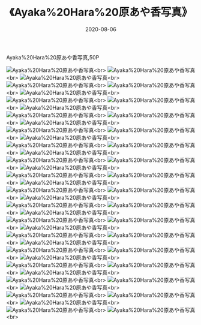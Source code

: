 ﻿---
layout: post
title: 《Ayaka%20Hara%20原あや香写真》
date: 2020-08-06
img: http://photo.orgx.cf/%E6%80%A7%E6%84%9F/2019/AyakaHara原あや香写真/000.jpg
tags: [美女,性感,泳衣]
---

Ayaka%20Hara%20原あや香写真,50P

![Ayaka%20Hara%20原あや香写真](http://photo.orgx.cf/%E6%80%A7%E6%84%9F/2019/AyakaHara原あや香写真/001.jpg''Ayaka%20Hara%20原あや香写真'')<br>
![Ayaka%20Hara%20原あや香写真](http://photo.orgx.cf/%E6%80%A7%E6%84%9F/2019/AyakaHara原あや香写真/002.jpg''Ayaka%20Hara%20原あや香写真'')<br>
![Ayaka%20Hara%20原あや香写真](http://photo.orgx.cf/%E6%80%A7%E6%84%9F/2019/AyakaHara原あや香写真/003.jpg''Ayaka%20Hara%20原あや香写真'')<br>
![Ayaka%20Hara%20原あや香写真](http://photo.orgx.cf/%E6%80%A7%E6%84%9F/2019/AyakaHara原あや香写真/004.jpg''Ayaka%20Hara%20原あや香写真'')<br>
![Ayaka%20Hara%20原あや香写真](http://photo.orgx.cf/%E6%80%A7%E6%84%9F/2019/AyakaHara原あや香写真/005.jpg''Ayaka%20Hara%20原あや香写真'')<br>
![Ayaka%20Hara%20原あや香写真](http://photo.orgx.cf/%E6%80%A7%E6%84%9F/2019/AyakaHara原あや香写真/006.jpg''Ayaka%20Hara%20原あや香写真'')<br>
![Ayaka%20Hara%20原あや香写真](http://photo.orgx.cf/%E6%80%A7%E6%84%9F/2019/AyakaHara原あや香写真/007.jpg''Ayaka%20Hara%20原あや香写真'')<br>
![Ayaka%20Hara%20原あや香写真](http://photo.orgx.cf/%E6%80%A7%E6%84%9F/2019/AyakaHara原あや香写真/008.jpg''Ayaka%20Hara%20原あや香写真'')<br>
![Ayaka%20Hara%20原あや香写真](http://photo.orgx.cf/%E6%80%A7%E6%84%9F/2019/AyakaHara原あや香写真/009.jpg''Ayaka%20Hara%20原あや香写真'')<br>
![Ayaka%20Hara%20原あや香写真](http://photo.orgx.cf/%E6%80%A7%E6%84%9F/2019/AyakaHara原あや香写真/010.jpg''Ayaka%20Hara%20原あや香写真'')<br>
![Ayaka%20Hara%20原あや香写真](http://photo.orgx.cf/%E6%80%A7%E6%84%9F/2019/AyakaHara原あや香写真/011.jpg''Ayaka%20Hara%20原あや香写真'')<br>
![Ayaka%20Hara%20原あや香写真](http://photo.orgx.cf/%E6%80%A7%E6%84%9F/2019/AyakaHara原あや香写真/012.jpg''Ayaka%20Hara%20原あや香写真'')<br>
![Ayaka%20Hara%20原あや香写真](http://photo.orgx.cf/%E6%80%A7%E6%84%9F/2019/AyakaHara原あや香写真/013.jpg''Ayaka%20Hara%20原あや香写真'')<br>
![Ayaka%20Hara%20原あや香写真](http://photo.orgx.cf/%E6%80%A7%E6%84%9F/2019/AyakaHara原あや香写真/014.jpg''Ayaka%20Hara%20原あや香写真'')<br>
![Ayaka%20Hara%20原あや香写真](http://photo.orgx.cf/%E6%80%A7%E6%84%9F/2019/AyakaHara原あや香写真/015.jpg''Ayaka%20Hara%20原あや香写真'')<br>
![Ayaka%20Hara%20原あや香写真](http://photo.orgx.cf/%E6%80%A7%E6%84%9F/2019/AyakaHara原あや香写真/016.jpg''Ayaka%20Hara%20原あや香写真'')<br>
![Ayaka%20Hara%20原あや香写真](http://photo.orgx.cf/%E6%80%A7%E6%84%9F/2019/AyakaHara原あや香写真/017.jpg''Ayaka%20Hara%20原あや香写真'')<br>
![Ayaka%20Hara%20原あや香写真](http://photo.orgx.cf/%E6%80%A7%E6%84%9F/2019/AyakaHara原あや香写真/018.jpg''Ayaka%20Hara%20原あや香写真'')<br>
![Ayaka%20Hara%20原あや香写真](http://photo.orgx.cf/%E6%80%A7%E6%84%9F/2019/AyakaHara原あや香写真/019.jpg''Ayaka%20Hara%20原あや香写真'')<br>
![Ayaka%20Hara%20原あや香写真](http://photo.orgx.cf/%E6%80%A7%E6%84%9F/2019/AyakaHara原あや香写真/020.jpg''Ayaka%20Hara%20原あや香写真'')<br>
![Ayaka%20Hara%20原あや香写真](http://photo.orgx.cf/%E6%80%A7%E6%84%9F/2019/AyakaHara原あや香写真/021.jpg''Ayaka%20Hara%20原あや香写真'')<br>
![Ayaka%20Hara%20原あや香写真](http://photo.orgx.cf/%E6%80%A7%E6%84%9F/2019/AyakaHara原あや香写真/022.jpg''Ayaka%20Hara%20原あや香写真'')<br>
![Ayaka%20Hara%20原あや香写真](http://photo.orgx.cf/%E6%80%A7%E6%84%9F/2019/AyakaHara原あや香写真/023.jpg''Ayaka%20Hara%20原あや香写真'')<br>
![Ayaka%20Hara%20原あや香写真](http://photo.orgx.cf/%E6%80%A7%E6%84%9F/2019/AyakaHara原あや香写真/024.jpg''Ayaka%20Hara%20原あや香写真'')<br>
![Ayaka%20Hara%20原あや香写真](http://photo.orgx.cf/%E6%80%A7%E6%84%9F/2019/AyakaHara原あや香写真/025.jpg''Ayaka%20Hara%20原あや香写真'')<br>
![Ayaka%20Hara%20原あや香写真](http://photo.orgx.cf/%E6%80%A7%E6%84%9F/2019/AyakaHara原あや香写真/026.jpg''Ayaka%20Hara%20原あや香写真'')<br>
![Ayaka%20Hara%20原あや香写真](http://photo.orgx.cf/%E6%80%A7%E6%84%9F/2019/AyakaHara原あや香写真/027.jpg''Ayaka%20Hara%20原あや香写真'')<br>
![Ayaka%20Hara%20原あや香写真](http://photo.orgx.cf/%E6%80%A7%E6%84%9F/2019/AyakaHara原あや香写真/028.jpg''Ayaka%20Hara%20原あや香写真'')<br>
![Ayaka%20Hara%20原あや香写真](http://photo.orgx.cf/%E6%80%A7%E6%84%9F/2019/AyakaHara原あや香写真/029.jpg''Ayaka%20Hara%20原あや香写真'')<br>
![Ayaka%20Hara%20原あや香写真](http://photo.orgx.cf/%E6%80%A7%E6%84%9F/2019/AyakaHara原あや香写真/030.jpg''Ayaka%20Hara%20原あや香写真'')<br>
![Ayaka%20Hara%20原あや香写真](http://photo.orgx.cf/%E6%80%A7%E6%84%9F/2019/AyakaHara原あや香写真/031.jpg''Ayaka%20Hara%20原あや香写真'')<br>
![Ayaka%20Hara%20原あや香写真](http://photo.orgx.cf/%E6%80%A7%E6%84%9F/2019/AyakaHara原あや香写真/032.jpg''Ayaka%20Hara%20原あや香写真'')<br>
![Ayaka%20Hara%20原あや香写真](http://photo.orgx.cf/%E6%80%A7%E6%84%9F/2019/AyakaHara原あや香写真/033.jpg''Ayaka%20Hara%20原あや香写真'')<br>
![Ayaka%20Hara%20原あや香写真](http://photo.orgx.cf/%E6%80%A7%E6%84%9F/2019/AyakaHara原あや香写真/034.jpg''Ayaka%20Hara%20原あや香写真'')<br>
![Ayaka%20Hara%20原あや香写真](http://photo.orgx.cf/%E6%80%A7%E6%84%9F/2019/AyakaHara原あや香写真/035.jpg''Ayaka%20Hara%20原あや香写真'')<br>
![Ayaka%20Hara%20原あや香写真](http://photo.orgx.cf/%E6%80%A7%E6%84%9F/2019/AyakaHara原あや香写真/036.jpg''Ayaka%20Hara%20原あや香写真'')<br>
![Ayaka%20Hara%20原あや香写真](http://photo.orgx.cf/%E6%80%A7%E6%84%9F/2019/AyakaHara原あや香写真/037.jpg''Ayaka%20Hara%20原あや香写真'')<br>
![Ayaka%20Hara%20原あや香写真](http://photo.orgx.cf/%E6%80%A7%E6%84%9F/2019/AyakaHara原あや香写真/038.jpg''Ayaka%20Hara%20原あや香写真'')<br>
![Ayaka%20Hara%20原あや香写真](http://photo.orgx.cf/%E6%80%A7%E6%84%9F/2019/AyakaHara原あや香写真/039.jpg''Ayaka%20Hara%20原あや香写真'')<br>
![Ayaka%20Hara%20原あや香写真](http://photo.orgx.cf/%E6%80%A7%E6%84%9F/2019/AyakaHara原あや香写真/040.jpg''Ayaka%20Hara%20原あや香写真'')<br>
![Ayaka%20Hara%20原あや香写真](http://photo.orgx.cf/%E6%80%A7%E6%84%9F/2019/AyakaHara原あや香写真/041.jpg''Ayaka%20Hara%20原あや香写真'')<br>
![Ayaka%20Hara%20原あや香写真](http://photo.orgx.cf/%E6%80%A7%E6%84%9F/2019/AyakaHara原あや香写真/042.jpg''Ayaka%20Hara%20原あや香写真'')<br>
![Ayaka%20Hara%20原あや香写真](http://photo.orgx.cf/%E6%80%A7%E6%84%9F/2019/AyakaHara原あや香写真/043.jpg''Ayaka%20Hara%20原あや香写真'')<br>
![Ayaka%20Hara%20原あや香写真](http://photo.orgx.cf/%E6%80%A7%E6%84%9F/2019/AyakaHara原あや香写真/044.jpg''Ayaka%20Hara%20原あや香写真'')<br>
![Ayaka%20Hara%20原あや香写真](http://photo.orgx.cf/%E6%80%A7%E6%84%9F/2019/AyakaHara原あや香写真/045.jpg''Ayaka%20Hara%20原あや香写真'')<br>
![Ayaka%20Hara%20原あや香写真](http://photo.orgx.cf/%E6%80%A7%E6%84%9F/2019/AyakaHara原あや香写真/046.jpg''Ayaka%20Hara%20原あや香写真'')<br>
![Ayaka%20Hara%20原あや香写真](http://photo.orgx.cf/%E6%80%A7%E6%84%9F/2019/AyakaHara原あや香写真/047.jpg''Ayaka%20Hara%20原あや香写真'')<br>
![Ayaka%20Hara%20原あや香写真](http://photo.orgx.cf/%E6%80%A7%E6%84%9F/2019/AyakaHara原あや香写真/048.jpg''Ayaka%20Hara%20原あや香写真'')<br>
![Ayaka%20Hara%20原あや香写真](http://photo.orgx.cf/%E6%80%A7%E6%84%9F/2019/AyakaHara原あや香写真/049.jpg''Ayaka%20Hara%20原あや香写真'')<br>
![Ayaka%20Hara%20原あや香写真](http://photo.orgx.cf/%E6%80%A7%E6%84%9F/2019/AyakaHara原あや香写真/050.jpg''Ayaka%20Hara%20原あや香写真'')<br>

